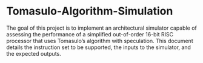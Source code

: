 # Tomasulo-Algorithm-Simulation
The goal of this project is to implement an architectural simulator capable of assessing the performance of a simplified out-of-order 16-bit RISC processor that uses Tomasulo’s algorithm with speculation. This document details the instruction set to be supported, the inputs to the simulator, and the expected outputs.
